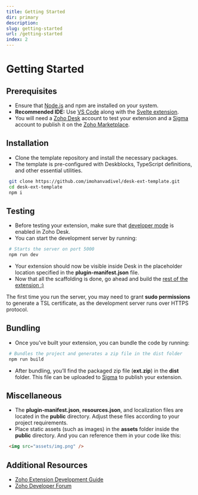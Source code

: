 ```yaml
---
title: Getting Started
dir: primary
description:
slug: getting-started
url: /getting-started
index: 2
---
```


<script>
  import Info from "$lib/components/Info.svelte";
  import Fig from "$lib/components/Fig.svelte";
</script>

# Getting Started

## Prerequisites

- Ensure that [Node.js](https://nodejs.org/en) and npm are installed on your system.
- **Recommended IDE:** Use [VS Code](https://code.visualstudio.com/) along with the [Svelte extension](https://marketplace.visualstudio.com/items?itemName=svelte.svelte-vscode).
- You will need a [Zoho Desk](https://zoho.com/desk) account to test your extension and a [Sigma](https://sigma.zoho.com) account to publish it on the [Zoho Marketplace](https://marketplace.zoho.com/).

## Installation

- Clone the template repository and install the necessary packages. 
- The template is pre-configured with Deskblocks, TypeScript definitions, and other essential utilities.
```bash
 git clone https://github.com/imohanvadivel/desk-ext-template.git
 cd desk-ext-template
 npm i
```


## Testing

- Before testing your extension, make sure that [developer mode](https://www.zoho.com/desk/extensions/guide/test-extension.html) is enabled in Zoho Desk.
- You can start the development server by running:

```bash
 # Starts the server on port 5000
 npm run dev
```

- Your extension should now be visible inside Desk in the placeholder location specified in the **plugin-&#8288;manifest.json** file.
- Now that all the scaffolding is done, go ahead and build the [rest of the extension :)](https://www.reddit.com/r/funny/comments/eccj2/how_to_draw_an_owl/)


<Info header="Note:" type="info">

The first time you run the server, you may need to grant **sudo permissions** to generate a TSL certificate, as the development server runs over HTTPS protocol.

</Info>

## Bundling

- Once you've built your extension, you can bundle the code by running:

```bash
 # Bundles the project and generates a zip file in the dist folder
 npm run build
```

- After bundling, you’ll find the packaged zip file (**ext.zip**) in the **dist** folder. This file can be uploaded to [Sigma](https://sigma.zoho.com/) to publish your extension.

## Miscellaneous

- The **plugin-manifest.json**, **resources.json**, and localization files are located in the **public** directory. Adjust these files according to your project requirements.
- Place static assets (such as images) in the **assets** folder inside the **public** directory. And you can reference them in your code like this:

```html
 <img src="assets/img.png" />
```

## Additional Resources

- [Zoho Extension Development Guide](https://www.zoho.com/desk/extensions/guide/introduction.html)
- [Zoho Developer Forum](https://help.zoho.com/portal/en/community/zoho-desk/zoho-desk-extension-developers)